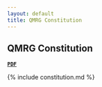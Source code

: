 ```yaml
---
layout: default
title: QMRG Constitution
---
```


## QMRG Constitution

[**`PDF`**](_includes/constitution.pdf)

{% include constitution.md %}
